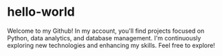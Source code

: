 # hello-world
Welcome to my Github!
In my account, you'll find projects focused on Python, data analytics, and database management. I'm continuously exploring new technologies and enhancing my skills. Feel free to explore!
